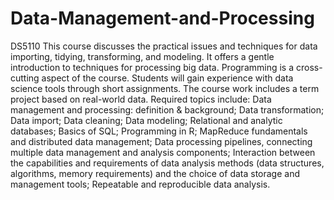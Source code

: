 # Data-Management-and-Processing
DS5110
This course discusses the practical issues and techniques for data importing, tidying, transforming, and modeling. It offers a gentle introduction to techniques for processing big data. Programming is a cross-cutting aspect of the course. Students will gain experience with data science tools through short assignments. The course work includes a term project based on real-world data. Required topics include: Data management and processing: definition & background; Data transformation; Data import; Data cleaning; Data modeling; Relational and analytic databases; Basics of SQL; Programming in R; MapReduce fundamentals and distributed data management; Data processing pipelines, connecting multiple data management and analysis components; Interaction between the capabilities and requirements of data analysis methods (data structures, algorithms, memory requirements) and the choice of data storage and management tools; Repeatable and reproducible data analysis.
